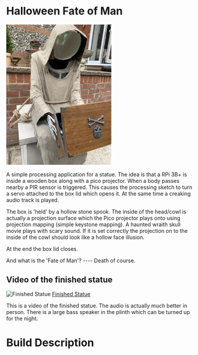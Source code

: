 # Halloween Fate of Man
<img src="./images/IMG_4310.jpg" alt="Statue" width="280"/>

A simple processing application for a statue. The idea is that a RPi 3B+ is inside a wooden box
 along with a pico projector. When a body passes nearby a PIR sensor is triggered. This causes the processing sketch to turn a servo attached to the box lid which opens it. At the same time a
creaking audio track is played.

The box is 'held' by a hollow stone spook. The inside of the head/cowl is actually a projection
surface which the Pico projector plays onto using projection mapping (simple keystone mapping).
A haunted wraith skull movie plays with scary sound. If it is set correctly the projection
on to the inside of the cowl should look like a hollow face illusion.

At the end the box lid closes.

And what is the 'Fate of Man'?   ---- Death of course.

## Video of the finished statue
![Finished Statue]("./images/IMG_4308.jpg")
[Finished Statue](https://github.com/cybdarren/HalloweenFate/images/Img_4307-1.m4v)


This is a video of the finished statue. The audio is actually much better in person. There is a large bass speaker in the plinth which can be turned up for the night.


# Build Description


